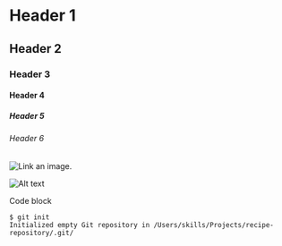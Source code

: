 # Header 1
## Header 2
### Header 3
#### Header 4
##### Header 5
###### Header 6

![Link an image.](https://learn.microsoft.com/en-us/training/azure-devops/shared/media/mara.png)

![Alt text](https://learn.microsoft.com/en-us/training/azure-devops/shared/media/mara_wrong.png)

Code block
```
$ git init
Initialized empty Git repository in /Users/skills/Projects/recipe-repository/.git/
```
